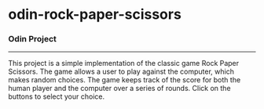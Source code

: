 # odin-rock-paper-scissors


### Odin Project
<hr>

This project is a simple implementation of the classic game Rock Paper Scissors. The game allows a user to play against the computer, which makes random choices. The game keeps track of the score for both the human player and the computer over a series of rounds. Click on the buttons to select your choice.
